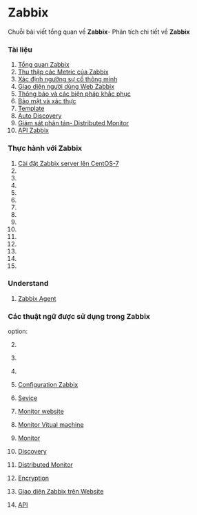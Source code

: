 # Zabbix
Chuỗi bài viết tổng quan về **Zabbix**- Phân tích chi tiết về **Zabbix**

### Tài liệu
1. [Tổng quan Zabbix](Zabbix/overview1.md)
2. [Thu thập các Metric của Zabbix](Zabbix/zabbixagent.md)
3. [Xác định ngưỡng sự cố thông minh](Zabbix/thresholds.md)
4. [Giao diện người dùng Web Zabbix](/Zabbix/guizabbix.md)
5. [Thông báo và các biện pháp khắc phục](Zabbix/notification.md)
6. [Bảo mật và xác thực](Zabbix/security&authentication.md)
7. [Template](Zabbix/template.md)
8. [Auto Discovery](Zabbix/discovery.md)
9. [Giám sát phân tán- Distributed Monitor](Zabbix/Distributed.md)
10. [API Zabbix](Zabbix/API.md)

### Thực hành với Zabbix
1. [Cài đặt Zabbix server lên CentOS-7](thuchanh/installzabbix-cent0S7.md)
2. []()
2. []()
2. []()
2. []()
2. []()
2. []()
2. []()
2. []()
2. []()
2. []()
2. []()
2. []()
2. []()
2. []()


### Understand
1. [Zabbix Agent](Zabbix/active&passive.md)
### Các thuật ngữ được sử dụng trong Zabbix
option:

2. []()
2. []()
2. []()


2. [Configuration Zabbix]()
2. [Sevice]()
2. [Monitor website]()
2. [Monitor Vitual machine]()
2. [Monitor ]()
2. [Discovery]()
2. [Distributed Monitor]()
2. [Encryption]()
2. [Giao diện Zabbix trên Website]()
2. [API]()

